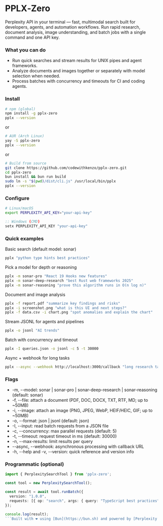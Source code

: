 # PPLX‑Zero

Perplexity API in your terminal — fast, multimodal search built for developers, agents, and automation workflows.
Run rapid research, document analysis, image understanding, and batch jobs with a single command and one API key.

### What you can do
- Run quick searches and stream results for UNIX pipes and agent frameworks.
- Analyze documents and images together or separately with model selection when needed.
- Process batches with concurrency and timeouts for CI and coding agents.

### Install
```bash
# npm (global)
npm install -g pplx-zero
pplx --version
```


or

```bash
# AUR (Arch Linux)
yay -S pplx-zero
pplx --version
```


or

```bash
# Build from source
git clone https://github.com/codewithkenzo/pplx-zero.git
cd pplx-zero
bun install && bun run build
sudo ln -s "$(pwd)/dist/cli.js" /usr/local/bin/pplx
pplx --version
```


### Configure
```bash
# Linux/macOS
export PERPLEXITY_API_KEY="your-api-key"
```


```cmd
:: Windows (CMD)
setx PERPLEXITY_API_KEY "your-api-key"
```


### Quick examples
Basic search (default model: sonar)
```bash
pplx "python type hints best practices"
```


Pick a model for depth or reasoning
```bash
pplx -m sonar-pro "React 19 Hooks new features"
pplx -m sonar-deep-research "best Rust web frameworks 2025"
pplx -m sonar-reasoning "prove this algorithm runs in O(n log n)"
```


Document and image analysis
```bash
pplx -f report.pdf "summarize key findings and risks"
pplx -i screenshot.png "what is this UI and next steps?"
pplx -f data.csv -i chart.png "spot anomalies and explain the chart"
```


Stream JSONL for agents and pipelines
```bash
pplx -o jsonl "AI trends"
```


Batch with concurrency and timeout
```bash
pplx -I queries.json -o jsonl -c 5 -t 30000
```


Async + webhook for long tasks
```bash
pplx --async --webhook http://localhost:3000/callback "long research task"
```


### Flags
- -m, --model: sonar | sonar-pro | sonar-deep-research | sonar-reasoning (default: sonar) 
- -f, --file: attach a document (PDF, DOC, DOCX, TXT, RTF, MD; up to ~50MB)
- -i, --image: attach an image (PNG, JPEG, WebP, HEIF/HEIC, GIF; up to ~50MB)
- -o, --format: json | jsonl (default: json) 
- -I, --input: read batch requests from a JSON file
- -c, --concurrency: max parallel requests (default: 5)
- -t, --timeout: request timeout in ms (default: 30000)
- -n, --max-results: limit results per query
- --async, --webhook: asynchronous processing with callback URL
- -h, --help and -v, --version: quick reference and version info

### Programmatic (optional)
```ts
import { PerplexitySearchTool } from 'pplx-zero';

const tool = new PerplexitySearchTool();

const result = await tool.runBatch({
  version: "1.0.0",
  requests: [{ op: "search", args: { query: "TypeScript best practices", maxResults: 5 } }]
});

console.log(result);
```Built with ❤️ using [Bun](https://bun.sh) and powered by [Perplexity AI](https://www.perplexity.ai)*
